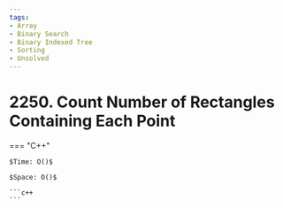 ```yaml
---
tags:
- Array
- Binary Search
- Binary Indexed Tree
- Sorting
- Unsolved
---
```



# 2250. Count Number of Rectangles Containing Each Point

=== "C++"

    $Time: O()$

    $Space: O()$

    ```c++
    ```